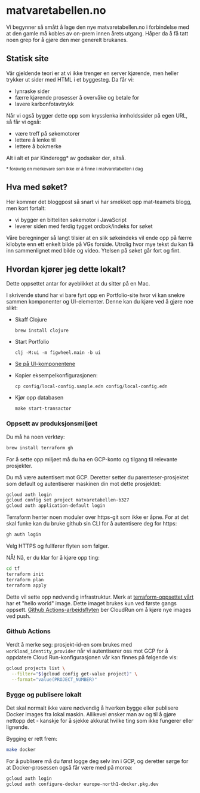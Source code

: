 # matvaretabellen.no

Vi begynner så smått å lage den nye matvaretabellen.no i forbindelse med at den
gamle må kobles av on-prem innen årets utgang. Håper da å få tatt noen grep for
å gjøre den mer generelt brukanes.

## Statisk site

Vår gjeldende teori er at vi ikke trenger en server kjørende, men heller trykker
ut sider med HTML i et byggesteg. Da får vi:

- lynraske sider
- færre kjørende prosesser å overvåke og betale for
- lavere karbonfotavtrykk

Når vi også bygger dette opp som krysslenka innholdssider på egen URL, så får vi
også:

- være treff på søkemotorer
- lettere å lenke til
- lettere å bokmerke

Alt i alt et par Kinderegg* av godsaker der, altså.

<small>* forøvrig en merkevare som ikke er å finne i matvaretabellen i dag</small>

## Hva med søket?

Her kommer det bloggpost så snart vi har smekket opp mat-teamets blogg, men kort fortalt:

- vi bygger en bitteliten søkemotor i JavaScript
- leverer siden med ferdig tygget ordbok/indeks for søket

Våre beregninger så langt tilsier at en slik søkeindeks vil ende opp på færre
kilobyte enn ett enkelt bilde på VGs forside. Utrolig hvor mye tekst du kan få
inn sammenlignet med bilde og video. Ytelsen på søket går fort og fint.

## Hvordan kjører jeg dette lokalt?

Dette oppsettet antar for øyeblikket at du sitter på en Mac.

I skrivende stund har vi bare fyrt opp en Portfolio-site hvor vi kan snekre
sammen komponenter og UI-elementer. Denne kan du kjøre ved å gjøre noe slikt:

- Skaff Clojure

    ```
    brew install clojure
    ```

- Start Portfolio

    ```
    clj -M:ui -m figwheel.main -b ui
    ```

- [Se på UI-komponentene](http://localhost:5050/)

- Kopier eksempelkonfigurasjonen:

    ```
    cp config/local-config.sample.edn config/local-config.edn
    ```

- Kjør opp databasen

    ```
    make start-transactor
    ```

### Oppsett av produksjonsmiljøet

Du må ha noen verktøy:

```sh
brew install terraform gh
```

For å sette opp miljøet må du ha en GCP-konto og tilgang til relevante
prosjekter.

Du må være autentisert mot GCP. Deretter setter du parenteser-prosjektet som
default og autentiserer maskinen din mot dette prosjektet:

```sh
gcloud auth login
gcloud config set project matvaretabellen-b327
gcloud auth application-default login
```

Terraform henter noen moduler over https-git som ikke er åpne. For at det skal
funke kan du bruke github sin CLI for å autentisere deg for https:

```sh
gh auth login
```

Velg HTTPS og fullfører flyten som følger.

NÅ! Nå, er du klar for å kjøre opp ting:

```sh
cd tf
terraform init
terraform plan
terraform apply
```

Dette vil sette opp nødvendig infrastruktur. Merk at [terraform-oppsettet
vårt](./tf/main.tf) har et "hello world" image. Dette imaget brukes kun ved
første gangs oppsett. [Github
Actions-arbeidsflyten](.github/workflows/build.yml) ber CloudRun om å kjøre nye
images ved push.

### Github Actions

Verdt å merke seg: prosjekt-id-en som brukes med `workload_identity_provider`
når vi autentiserer oss mot GCP for å oppdatere Cloud Run-konfigurasjonen vår
kan finnes på følgende vis:

```sh
gcloud projects list \
  --filter="$(gcloud config get-value project)" \
  --format="value(PROJECT_NUMBER)"
```

### Bygge og publisere lokalt

Det skal normalt ikke være nødvendig å hverken bygge eller publisere Docker
images fra lokal maskin. Allikevel ønsker man av og til å gjøre nettopp det -
kanskje for å sjekke akkurat hvilke ting som ikke fungerer eller lignende.

Bygging er rett frem:

```sh
make docker
```

For å publisere må du først logge deg selv inn i GCP, og deretter sørge for at
Docker-prosessen også får være med på moroa:

```sh
gcloud auth login
gcloud auth configure-docker europe-north1-docker.pkg.dev
```
